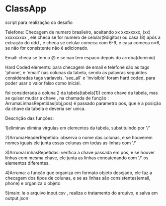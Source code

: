 # ClassApp
script para realização do desafio

Telefone:
Checagem de numero  brasileiro, aceitando xx xxxxxxxx, (xx) xxxxxxxxx , 
ele checa se for numero de celular(9digitos) ou casa (8) após a extração do ddd , e checa se celular comeca com 6-9,
e casa comeca n<6, se não for consistente não é adicionado.

Email: checa se tem o @ e se nao tem espaco depois do arroba(dominio)

Hard Coded elements: para checagem de email e telefone são as tags 'phone', e 'email' nas colunas da tabela, sendo as palavras seguintes 
consideradas tags variaveis.
'see_all' e 'invisible' foram hard coded, para poder usar o valor falso como inicial.

foi considerada a coluna 2 da tabela(tabela[1]) como chave da tabela, mas se quiser mudar a chave , na chamada de função :
ArrumaLinhasRepetidas(obj,pos) é passado parametro pos, que é a posição da chave da tabela e deveria ser unica.

Descrição das funções: 

1)eliminav elimina virgulas em elementos da tabela, substituindo por '/'

2)ArrumaHeaderRepetido: observa o nome das colunas, e se houverem nomes iguais ele junta essas colunas em todas as linhas com '/'

3)ArrumaLinhasRepetidas: verifica a chave passada em pos, e se houver linhas com mesma chave, ele junta as linhas concatenando com '/' os elementos diferentes.

4)Arruma: a função que organiza em formato objeto desejado, ele faz a checagem dos tipos de colunas, e se as linhas são consistentes(email, phone) e organiza o objeto 

5)main: le o arquivo input.csv , realiza o tratamento do arquivo, e salva em output.json
